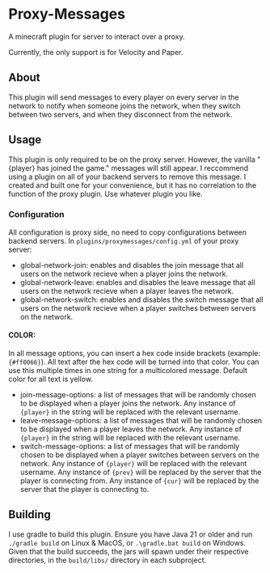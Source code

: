 # Proxy-Messages
A minecraft plugin for server to interact over a proxy.

Currently, the only support is for Velocity and Paper.

## About
This plugin will send messages to every player on every server in the network to notify when someone joins the network, when they switch between two servers, and when they disconnect from the network.

## Usage
This plugin is only required to be on the proxy server. However, the vanilla "{player} has joined the game." messages will still appear. I reccommend using a plugin on all of your backend servers to remove this message. I created and built one for your convenience, but it has no correlation to the function of the proxy plugin. Use whatever plugin you like.

### Configuration
All configuration is proxy side, no need to copy configurations between backend servers.
In `plugins/proxymessages/config.yml` of your proxy server:
* global-network-join: enables and disables the join message that all users on the network recieve when a player joins the network.
* global-network-leave: enables and disables the leave message that all users on the network recieve when a player leaves the network.
* global-network-switch: enables and disables the switch message that all users on the network recieve when a player switches between servers on the network.

#### **COLOR**:
In all message options, you can insert a hex code inside brackets (example: `{#ff0066}`). All text after the hex code will be turned into that color. You can use this multiple times in one string for a multicolored message. Default color for all text is yellow.

* join-message-options: a list of messages that will be randomly chosen to be displayed when a player joins the network. Any instance of `{player}` in the string will be replaced with the relevant username.
* leave-message-options: a list of messages that will be randomly chosen to be displayed when a player leaves the network. Any instance of `{player}` in the string will be replaced with the relevant username.
* switch-message-options: a list of messages that will be randomly chosen to be displayed when a player switches between servers on the network. Any instance of `{player}` will be replaced with the relevant username. Any instance of `{prev}` will be replaced by the server that the player is connecting from. Any instance of `{cur}` will be replaced by the server that the player is connecting to.

## Building
I use gradle to build this plugin. Ensure you have Java 21 or older and run `./gradle build` on Linux & MacOS, or `.\gradle.bat build` on Windows. Given that the build succeeds, the jars will spawn under their respective directories, in the `build/libs/` directory in each subproject.
